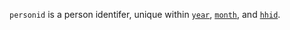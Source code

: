 `personid` is a person identifer, unique within [`year`](year.md), [`month`](month.md), and [`hhid`](hhid.md).
